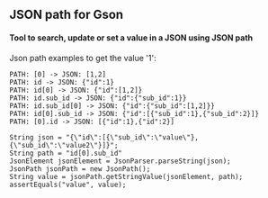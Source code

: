## JSON path for Gson
#### Tool to search, update or set a value in a JSON using JSON path

Json path examples to get the value '1':
```
PATH: [0] -> JSON: [1,2]
PATH: id -> JSON: {"id":1}
PATH: id[0] -> JSON: {"id":[1,2]}
PATH: id.sub_id -> JSON: {"id":{"sub_id":1}}
PATH: id.sub_id[0] -> JSON: {"id":{"sub_id":[1,2]}}
PATH: id[0].sub_id -> JSON: {"id":[{"sub_id":1},{"sub_id":2}]}
PATH: [0].id -> JSON: [{"id":1},{"id":2}]
```

```
String json = "{\"id\":[{\"sub_id\":\"value\"},{\"sub_id\":\"value2\"}]}";
String path = "id[0].sub_id"
JsonElement jsonElement = JsonParser.parseString(json);
JsonPath jsonPath = new JsonPath();
String value = jsonPath.getStringValue(jsonElement, path);
assertEquals("value", value);
```